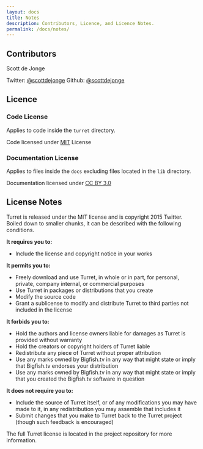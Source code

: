 ```yaml
---
layout: docs
title: Notes
description: Contributors, Licence, and Licence Notes.
permalink: /docs/notes/
---
```


## Contributors

Scott de Jonge

Twitter: [@scottdejonge](https://twitter.com/scottdejonge)
Github: [@scottdejonge](https://github.com/scottdejonge)

## Licence

### Code License

Applies to code inside the `turret` directory.

Code licensed under [MIT](http://opensource.org/licenses/mit-license.html) License

### Documentation License

Applies to files inside the `docs` excluding files located in the `lib` directory.

Documentation licensed under [CC BY 3.0](http://creativecommons.org/licenses/by/3.0/)

## License Notes

Turret is released under the MIT license and is copyright 2015 Twitter. Boiled down to smaller chunks, it can be described with the following conditions.

**It requires you to:**

* Include the license and copyright notice in your works

**It permits you to:**

* Freely download and use Turret, in whole or in part, for personal, private, company internal, or commercial purposes
* Use Turret in packages or distributions that you create
* Modify the source code
* Grant a sublicense to modify and distribute Turret to third parties not included in the license

**It forbids you to:**

*  Hold the authors and license owners liable for damages as Turret is provided without warranty
*  Hold the creators or copyright holders of Turret liable
*  Redistribute any piece of Turret without proper attribution
*  Use any marks owned by Bigfish.tv in any way that might state or imply that Bigfish.tv endorses your distribution
*  Use any marks owned by Bigfish.tv in any way that might state or imply that you created the Bigfish.tv software in question

**It does not require you to:**

* Include the source of Turret itself, or of any modifications you may have made to it, in any redistribution you may assemble that includes it
* Submit changes that you make to Turret back to the Turret project (though such feedback is encouraged)

The full Turret license is located in the project repository for more information.